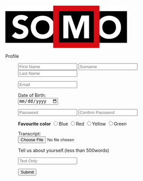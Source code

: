 ![](download1.png)
<head>
  <title> My Work </title>
</head>
<body>
  <form>
    Profile 
    <dir>
    <input type="text" placeholder="First Name" name="first">
    <input type="text" placeholder="Surname" name="second">
    <input type="text" placeholder="Last Name" name="third">
    </dir>
    <dir>
    <input type="email" placeholder="Email" name="email">
    </dir>
    <dir>
    <lebel for="DOB">Date of Birth:</lebel><br>
    <input type="date" id="DOB" name="DOB">
    </dir>
    <dir>
    <input type="Password" placeholder="Password" name="password">
    <input type="Password" placeholder="Confirm Password" name="password">
    </dir>
    <dir>
      <strong>Favourite color</strong>
       <input name="color" type="radio" value="blue">Blue
       <input name="color" type="radio" value="red">Red
       <input name="color" type="radio" value="yellow">Yellow
       <input name="color" type="radio" value="green">Green
      </dir>
    <dir>
      <lebel for="Transcript">Transcript:</lebel><br>
      <input type="file">
      </dir>
      <dir> 
        Tell us about yourself.(less than 500words)
    </dir>
    <dir>
      <input type="text" placeholder="Text Only">
      </dir>
        <dir>
    <input type="Submit">
        </dir>
        
  </form>
</body>
  
